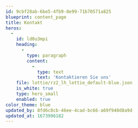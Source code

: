 ```yaml
---
id: 9cbf28ab-6be5-4fb9-8e99-71b70571a825
blueprint: content_page
title: Kontakt
heros:
  -
    id: ld0u3mpi
    heading:
      -
        type: paragraph
        content:
          -
            type: text
            text: 'Kontaktieren Sie uns'
    file: lottie/rz2_lh_lottie_default-blue.json
    is_white: true
    type: hero_small
    enabled: true
color_theme: blue
updated_by: 8fd6c8cb-46ee-4cad-bc66-a69f940d8a9d
updated_at: 1673996182
---
```

